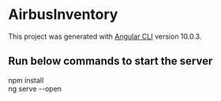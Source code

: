 # AirbusInventory

This project was generated with [Angular CLI](https://github.com/angular/angular-cli) version 10.0.3.

## Run below commands to start the server

npm install</br>
ng serve --open 
